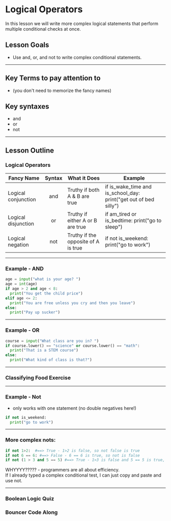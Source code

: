 # Logical Operators
In this lesson we will write more complex logical statements that perform multiple conditional checks at once.
## Lesson Goals
- Use and, or, and not to write complex conditional statements.


---

## Key Terms to pay attention to
- (you don't need to memorize the fancy names)

## Key syntaxes
- and
- or
- not


---

## Lesson Outline
### Logical Operators

| Fancy Name          | Syntax | What it Does                        | Example                                                             |
|---------------------|:------:|-------------------------------------|---------------------------------------------------------------------|
| Logical conjunction |   and  | Truthy if both A & B are true       | if is_wake_time and is_school_day:    print("get out of bed silly") |
| Logical disjunction |   or   | Truthy if either A or B are true    | if am_tired or is_bedtime:    print("go to sleep")                  |
| Logical negation    |   not  | Truthy if the opposite of A is true | if not is_weekend:    print("go to work")                           |


---

### Example - AND
```python
age = input("what is your age? ")
age = int(age)
if age > 2 and age < 8:
  print("You get the child price")
elif age <= 2:
  print("You are free unless you cry and then you leave")
else:
  print("Pay up sucker")
```


---

### Example - OR
```python
course = input("What class are you in? ")
if course.lower() == "science" or course.lower() == "math":
  print("That is a STEM course")
else:
  print("What kind of class is that?")
```


---

### Classifying Food Exercise


---

### Example - Not
- only works with one statement (no double negatives here!)

```python
if not is_weekend:
  print("go to work")
```


----

### More complex nots:
```python
if not 1>2:  #==> True - 1>2 is false, so not false is true
if not 6 == 6: #==> False - 6 == 6 is true, so not is false
if not (1 > 3 and 5 == 5) #==> True - 1>3 is false and 5 == 5 is true, so that's false, opposite of false is true
```
WHYYYY?????  - programmers are all about efficiency.  
If I already typed a complex conditional test, I can just copy and paste and use not.


----

### Boolean Logic Quiz


### Bouncer Code Along